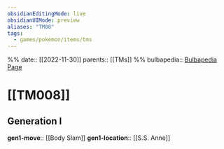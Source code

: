 ```yaml
---
obsidianEditingMode: live
obsidianUIMode: preview
aliases: "TM08"
tags:
  - games/pokemon/items/tms
---
```

%%
date:: [[2022-11-30]]
parents:: [[TMs]]
%%
bulbapedia:: [Bulbapedia Page](https://bulbapedia.bulbagarden.net/wiki/TM008)

# [[TM008]]

## Generation I

**gen1-move**:: [[Body Slam]]
**gen1-location**:: [[S.S. Anne]]